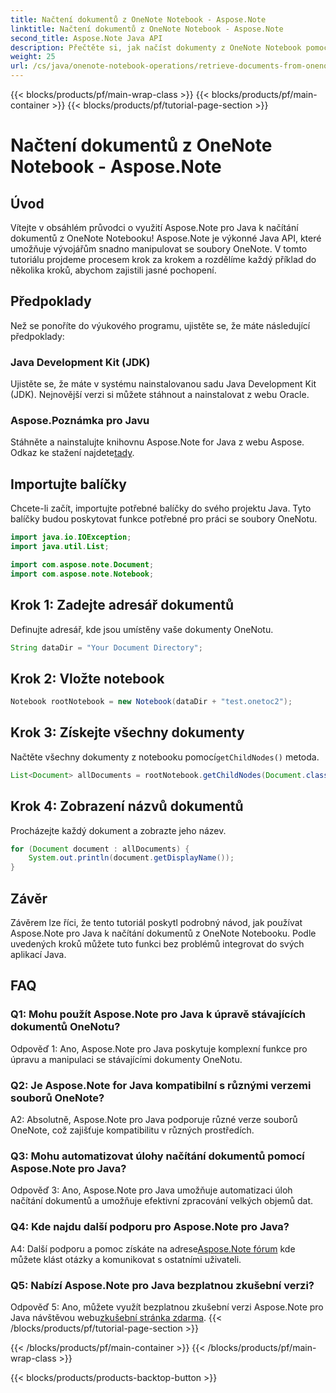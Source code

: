 ```yaml
---
title: Načtení dokumentů z OneNote Notebook - Aspose.Note
linktitle: Načtení dokumentů z OneNote Notebook - Aspose.Note
second_title: Aspose.Note Java API
description: Přečtěte si, jak načíst dokumenty z OneNote Notebook pomocí Aspose.Note pro Java. Postupujte podle našeho podrobného průvodce pro bezproblémovou integraci.
weight: 25
url: /cs/java/onenote-notebook-operations/retrieve-documents-from-onenote-notebook/
---
```


{{< blocks/products/pf/main-wrap-class >}}
{{< blocks/products/pf/main-container >}}
{{< blocks/products/pf/tutorial-page-section >}}

# Načtení dokumentů z OneNote Notebook - Aspose.Note

## Úvod

Vítejte v obsáhlém průvodci o využití Aspose.Note pro Java k načítání dokumentů z OneNote Notebooku! Aspose.Note je výkonné Java API, které umožňuje vývojářům snadno manipulovat se soubory OneNote. V tomto tutoriálu projdeme procesem krok za krokem a rozdělíme každý příklad do několika kroků, abychom zajistili jasné pochopení.

## Předpoklady

Než se ponoříte do výukového programu, ujistěte se, že máte následující předpoklady:

### Java Development Kit (JDK)

Ujistěte se, že máte v systému nainstalovanou sadu Java Development Kit (JDK). Nejnovější verzi si můžete stáhnout a nainstalovat z webu Oracle.

### Aspose.Poznámka pro Javu

 Stáhněte a nainstalujte knihovnu Aspose.Note for Java z webu Aspose. Odkaz ke stažení najdete[tady](https://releases.aspose.com/note/java/).

## Importujte balíčky

Chcete-li začít, importujte potřebné balíčky do svého projektu Java. Tyto balíčky budou poskytovat funkce potřebné pro práci se soubory OneNotu.

```java
import java.io.IOException;
import java.util.List;

import com.aspose.note.Document;
import com.aspose.note.Notebook;
```

## Krok 1: Zadejte adresář dokumentů

Definujte adresář, kde jsou umístěny vaše dokumenty OneNotu.

```java
String dataDir = "Your Document Directory";
```

## Krok 2: Vložte notebook

```java
Notebook rootNotebook = new Notebook(dataDir + "test.onetoc2");
```

## Krok 3: Získejte všechny dokumenty

 Načtěte všechny dokumenty z notebooku pomocí`getChildNodes()` metoda.

```java
List<Document> allDocuments = rootNotebook.getChildNodes(Document.class);
```

## Krok 4: Zobrazení názvů dokumentů

Procházejte každý dokument a zobrazte jeho název.

```java
for (Document document : allDocuments) {
    System.out.println(document.getDisplayName());
}
```

## Závěr

Závěrem lze říci, že tento tutoriál poskytl podrobný návod, jak používat Aspose.Note pro Java k načítání dokumentů z OneNote Notebooku. Podle uvedených kroků můžete tuto funkci bez problémů integrovat do svých aplikací Java.

## FAQ

### Q1: Mohu použít Aspose.Note pro Java k úpravě stávajících dokumentů OneNotu?

Odpověď 1: Ano, Aspose.Note pro Java poskytuje komplexní funkce pro úpravu a manipulaci se stávajícími dokumenty OneNotu.

### Q2: Je Aspose.Note for Java kompatibilní s různými verzemi souborů OneNote?

A2: Absolutně, Aspose.Note pro Java podporuje různé verze souborů OneNote, což zajišťuje kompatibilitu v různých prostředích.

### Q3: Mohu automatizovat úlohy načítání dokumentů pomocí Aspose.Note pro Java?

Odpověď 3: Ano, Aspose.Note pro Java umožňuje automatizaci úloh načítání dokumentů a umožňuje efektivní zpracování velkých objemů dat.

### Q4: Kde najdu další podporu pro Aspose.Note pro Java?

 A4: Další podporu a pomoc získáte na adrese[Aspose.Note fórum](https://forum.aspose.com/c/note/28) kde můžete klást otázky a komunikovat s ostatními uživateli.

### Q5: Nabízí Aspose.Note pro Java bezplatnou zkušební verzi?

 Odpověď 5: Ano, můžete využít bezplatnou zkušební verzi Aspose.Note pro Java návštěvou webu[zkušební stránka zdarma](https://releases.aspose.com/).
{{< /blocks/products/pf/tutorial-page-section >}}

{{< /blocks/products/pf/main-container >}}
{{< /blocks/products/pf/main-wrap-class >}}

{{< blocks/products/products-backtop-button >}}
